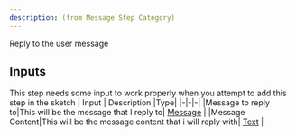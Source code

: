 ```yaml
---
description: (from Message Step Category)
---
```

Reply to the user message

## Inputs
This step needs some input to work properly when you attempt to add this step in the sketch
| Input      | Description |Type|
|-|-|-|
|Message to reply to|This will be the message that I reply to| [ Message](../inputs/message.md) |
|Message Content|This will be the message content that i will reply with| [ Text](../inputs/text.md) |

